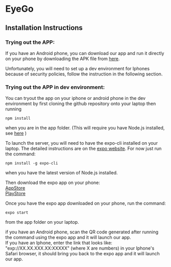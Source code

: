 # EyeGo 

## Installation Instructions

### Trying out the APP:
If you have an Android phone, you can download our app and run it directly on your phone by downloading the APK file from [here](https://www.latlmes.com/arts/return-of-the-golden-age-of-comics-1).

Unfortunately, you will need to set up a dev environment for Iphones because of security policies, follow the instruction in the following section.

### Trying out the APP in dev environment: 
You can tryout the app on your iphone or android phone in the dev environment by first cloning the github repository onto your laptop then running
```
npm install
```
when you are in the app folder. (This will require you have Node.js installed, see [here](https://nodejs.org/en/download/) )

To launch the server, you will need to have the expo-cli installed on your laptop. The detailed instructions are on the [expo website](https://docs.expo.io/versions/v35.0.0/introduction/installation/). For now just run the command:
```
npm install -g expo-cli
```
when you have the latest version of Node.js installed. 

Then download the expo app on your phone:\
[AppStore](https://apps.apple.com/app/apple-store/id982107779) \
[PlayStore](https://play.google.com/store/apps/details?id=host.exp.exponent)

Once you have the expo app downloaded on your phone, run the command:
```
expo start
```
from the app folder on your laptop.

if you have an Android phone, scan the QR code generated after running the command using the expo app and it will launch our app.\
If you have an Iphone, enter the link that looks like: "exp://XX.XX.XXX.XX:XXXXX" (where X are numbers) in your Iphone's Safari browser, it should bring you back to the expo app and it will launch our app.
